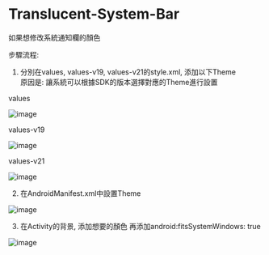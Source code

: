 # Translucent-System-Bar
如果想修改系統通知欄的顏色

步驟流程:
1. 分別在values, values-v19, values-v21的style.xml, 添加以下Theme  
原因是: 讓系統可以根據SDK的版本選擇對應的Theme進行設置

values
   
![image](http://i.imgur.com/1luqAPx.png)  
  
values-v19
   
![image](http://i.imgur.com/c2C8zYQ.png)  

values-v21
   
![image](http://i.imgur.com/R62rr2H.png) 
  
   
2. 在AndroidManifest.xml中設置Theme
   
![image](http://i.imgur.com/8eswcVK.png)  

3. 在Activity的背景, 添加想要的顏色
   再添加android:fitsSystemWindows: true
   
![image](http://i.imgur.com/kp7xkOT.png)  

